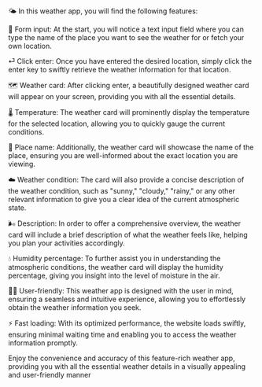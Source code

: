 🌤️ In this weather app, you will find the following features:

📝 Form input: At the start, you will notice a text input field where you can type the name of the place you want to see the weather for or fetch your own location. 

⏎ Click enter: Once you have entered the desired location, simply click the enter key to swiftly retrieve the weather information for that location. 

🗺️ Weather card: After clicking enter, a beautifully designed weather card will appear on your screen, providing you with all the essential details.

🌡️ Temperature: The weather card will prominently display the temperature for the selected location, allowing you to quickly gauge the current conditions.

📍 Place name: Additionally, the weather card will showcase the name of the place, ensuring you are well-informed about the exact location you are viewing.

☁️ Weather condition: The card will also provide a concise description of the weather condition, such as "sunny," "cloudy," "rainy," or any other relevant information to give you a clear idea of the current atmospheric state.

🌬️ Description: In order to offer a comprehensive overview, the weather card will include a brief description of what the weather feels like, helping you plan your activities accordingly.

💧 Humidity percentage: To further assist you in understanding the atmospheric conditions, the weather card will display the humidity percentage, giving you insight into the level of moisture in the air.

👨‍💻 User-friendly: This weather app is designed with the user in mind, ensuring a seamless and intuitive experience, allowing you to effortlessly obtain the weather information you seek.

⚡ Fast loading: With its optimized performance, the website loads swiftly, ensuring minimal waiting time and enabling you to access the weather information promptly.

Enjoy the convenience and accuracy of this feature-rich weather app, providing you with all the essential weather details in a visually appealing and user-friendly manner
